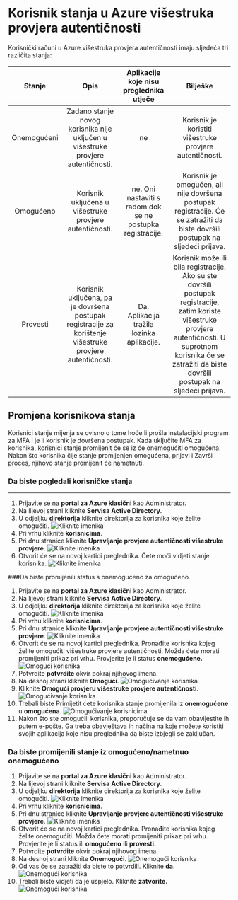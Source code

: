 <properties 
    pageTitle="Microsoft Azure višestruke provjere autentičnosti korisnika stanja"
    description="Saznajte više o stanja korisnika u Azure MFA."
    services="multi-factor-authentication"
    documentationCenter=""
    authors="kgremban"
    manager="femila"
    editor="curtand"/>

<tags
    ms.service="multi-factor-authentication"
    ms.workload="identity"
    ms.tgt_pltfrm="na"
    ms.devlang="na"
    ms.topic="article"
    ms.date="08/04/2016"
    ms.author="kgremban"/>

# <a name="user-states-in-azure-multi-factor-authentication"></a>Korisnik stanja u Azure višestruka provjera autentičnosti

Korisnički računi u Azure višestruka provjera autentičnosti imaju sljedeća tri različita stanja:

Stanje | Opis |Aplikacije koje nisu preglednika utječe| Bilješke
:-------------: | :-------------: |:-------------: |:-------------: |
Onemogućeni | Zadano stanje novog korisnika nije uključen u višestruke provjere autentičnosti.|ne|Korisnik je koristiti višestruke provjere autentičnosti.
Omogućeno |Korisnik uključena u višestruke provjere autentičnosti.|ne.  Oni nastaviti s radom dok se ne postupka registracije.|Korisnik je omogućen, ali nije dovršena postupak registracije. Će se zatražiti da biste dovršili postupak na sljedeći prijava.
Provesti|Korisnik uključena, pa je dovršena postupak registracije za korištenje višestruke provjere autentičnosti.|Da.  Aplikacija tražila lozinka aplikacije. | Korisnik može ili bila registracije. Ako su ste dovršili postupak registracije, zatim koriste višestruke provjere autentičnosti. U suprotnom korisnika će se zatražiti da biste dovršili postupak na sljedeći prijava.

## <a name="changing-a-user-state"></a>Promjena korisnikova stanja
Korisnici stanje mijenja se ovisno o tome hoće li prošla instalacijski program za MFA i je li korisnik je dovršena postupak.  Kada uključite MFA za korisnika, korisnici stanje promijenit će se iz će onemogućiti omogućena.  Nakon što korisnika čije stanje promijenjen omogućena, prijavi i Završi proces, njihovo stanje promijenit će nametnuti.  

### <a name="to-view-a-users-state"></a>Da biste pogledali korisničke stanja
--------------------------------------------------------------------------------
1.  Prijavite se na **portal za Azure klasični** kao Administrator.
2.  Na lijevoj strani kliknite **Servisa Active Directory**.
3.  U odjeljku **direktorija** kliknite direktorija za korisnika koje želite omogućiti.
![Kliknite imenika](./media/multi-factor-authentication-get-started-cloud/directory1.png)
4.  Pri vrhu kliknite **korisnicima**.
5.  Pri dnu stranice kliknite **Upravljanje provjere autentičnosti višestruke provjere**.
![Kliknite imenika](./media/multi-factor-authentication-get-started-cloud/manage1.png)
6.  Otvorit će se na novoj kartici preglednika.  Ćete moći vidjeti stanje korisnika.
![Kliknite imenika](./media/multi-factor-authentication-get-started-user-states/userstate1.png)

###<a name="to-change-the-state-from-disabled-to-enabled"></a>Da biste promijenili status s onemogućeno za omogućeno
1.  Prijavite se na **portal za Azure klasični** kao Administrator.
2.  Na lijevoj strani kliknite **Servisa Active Directory**.
3.  U odjeljku **direktorija** kliknite direktorija za korisnika koje želite omogućiti.
![Kliknite imenika](./media/multi-factor-authentication-get-started-cloud/directory1.png)
4.  Pri vrhu kliknite **korisnicima**.
5.  Pri dnu stranice kliknite **Upravljanje provjere autentičnosti višestruke provjere**.
![Kliknite imenika](./media/multi-factor-authentication-get-started-cloud/manage1.png)
6.  Otvorit će se na novoj kartici preglednika.  Pronađite korisnika kojeg želite omogućiti višestruke provjere autentičnosti. Možda ćete morati promijeniti prikaz pri vrhu. Provjerite je li status **onemogućene.** 
 ![Omogući korisnika](./media/multi-factor-authentication-get-started-cloud/enable1.png)
7.  Potvrdite **potvrdite** okvir pokraj njihovog imena.
7.  Na desnoj strani kliknite **Omogući**.
![Omogućivanje korisnika](./media/multi-factor-authentication-get-started-cloud/user1.png)
8.  Kliknite **Omogući provjeru višestruke provjere autentičnosti**.
![Omogućivanje korisnika](./media/multi-factor-authentication-get-started-cloud/enable2.png)
9.  Trebali biste Primijetit ćete korisnika stanje promijenila iz **onemogućene** u **omogućena**.
![Omogućivanje korisnicima](./media/multi-factor-authentication-get-started-cloud/user.png)
10.  Nakon što ste omogućili korisnika, preporučuje se da vam obavijestite ih putem e-pošte.  Ga treba obavještava ih načina na koje možete koristiti svojih aplikacija koje nisu preglednika da biste izbjegli se zaključan.

### <a name="to-change-the-state-from-enabledenforced-to-disabled"></a>Da biste promijenili stanje iz omogućeno/nametnuo onemogućeno
1.  Prijavite se na **portal za Azure klasični** kao Administrator.
2.  Na lijevoj strani kliknite **Servisa Active Directory**.
3.  U odjeljku **direktorija** kliknite direktorija za korisnika koje želite omogućiti.
![Kliknite imenika](./media/multi-factor-authentication-get-started-cloud/directory1.png)
4.  Pri vrhu kliknite **korisnicima**.
5.  Pri dnu stranice kliknite **Upravljanje provjere autentičnosti višestruke provjere**.
![Kliknite imenika](./media/multi-factor-authentication-get-started-cloud/manage1.png)
6.  Otvorit će se na novoj kartici preglednika.  Pronađite korisnika kojeg želite onemogućiti. Možda ćete morati promijeniti prikaz pri vrhu. Provjerite je li status ili **omogućeno** ili **provesti.**
7.  Potvrdite **potvrdite** okvir pokraj njihovog imena.
7.  Na desnoj strani kliknite **Onemogući**.
![Onemogući korisnika](./media/multi-factor-authentication-get-started-user-states/userstate2.png)
8.  Od vas će se zatražiti da biste to potvrdili.  Kliknite **da**.
![Onemogući korisnika](./media/multi-factor-authentication-get-started-user-states/userstate3.png)
9.  Trebali biste vidjeti da je uspjelo.  Kliknite **zatvorite.** 
 ![Onemogući korisnika](./media/multi-factor-authentication-get-started-user-states/userstate4.png)
